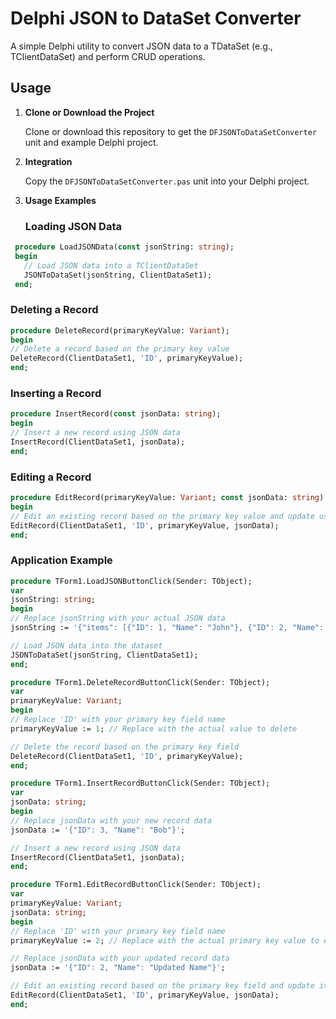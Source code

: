 # Delphi JSON to DataSet Converter

A simple Delphi utility to convert JSON data to a TDataSet (e.g., TClientDataSet) and perform CRUD operations.

## Usage

1. **Clone or Download the Project**

   Clone or download this repository to get the `DFJSONToDataSetConverter` unit and example Delphi project.

2. **Integration**

   Copy the `DFJSONToDataSetConverter.pas` unit into your Delphi project.

3. **Usage Examples**

   ### Loading JSON Data

  ```pascal
   procedure LoadJSONData(const jsonString: string);
   begin
     // Load JSON data into a TClientDataSet
     JSONToDataSet(jsonString, ClientDataSet1);
   end; 
   ```
   ### Deleting a Record

  ```pascal
  procedure DeleteRecord(primaryKeyValue: Variant);
begin
  // Delete a record based on the primary key value
  DeleteRecord(ClientDataSet1, 'ID', primaryKeyValue);
end;
```

  ### Inserting a Record

  ```pascal
procedure InsertRecord(const jsonData: string);
begin
  // Insert a new record using JSON data
  InsertRecord(ClientDataSet1, jsonData);
end;

```

  ### Editing a Record

  ```pascal
procedure EditRecord(primaryKeyValue: Variant; const jsonData: string);
begin
  // Edit an existing record based on the primary key value and update using JSON data
  EditRecord(ClientDataSet1, 'ID', primaryKeyValue, jsonData);
end;


```

  ### Application Example

  ```pascal
procedure TForm1.LoadJSONButtonClick(Sender: TObject);
var
  jsonString: string;
begin
  // Replace jsonString with your actual JSON data
  jsonString := '{"items": [{"ID": 1, "Name": "John"}, {"ID": 2, "Name": "Alice"}]}';

  // Load JSON data into the dataset
  JSONToDataSet(jsonString, ClientDataSet1);
end;

procedure TForm1.DeleteRecordButtonClick(Sender: TObject);
var
  primaryKeyValue: Variant;
begin
  // Replace 'ID' with your primary key field name
  primaryKeyValue := 1; // Replace with the actual value to delete

  // Delete the record based on the primary key field
  DeleteRecord(ClientDataSet1, 'ID', primaryKeyValue);
end;

procedure TForm1.InsertRecordButtonClick(Sender: TObject);
var
  jsonData: string;
begin
  // Replace jsonData with your new record data
  jsonData := '{"ID": 3, "Name": "Bob"}';

  // Insert a new record using JSON data
  InsertRecord(ClientDataSet1, jsonData);
end;

procedure TForm1.EditRecordButtonClick(Sender: TObject);
var
  primaryKeyValue: Variant;
  jsonData: string;
begin
  // Replace 'ID' with your primary key field name
  primaryKeyValue := 2; // Replace with the actual primary key value to edit

  // Replace jsonData with your updated record data
  jsonData := '{"ID": 2, "Name": "Updated Name"}';

  // Edit an existing record based on the primary key field and update it using JSON data
  EditRecord(ClientDataSet1, 'ID', primaryKeyValue, jsonData);
end;

```

